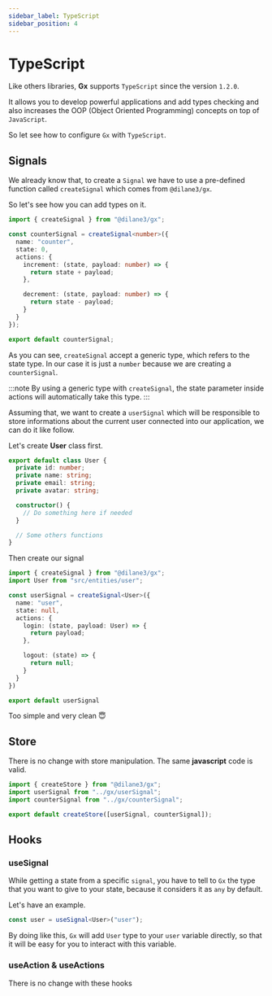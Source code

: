```yaml
---
sidebar_label: TypeScript
sidebar_position: 4
---
```


# TypeScript

Like others libraries, **Gx** supports `TypeScript` since the version `1.2.0`.

It allows you to develop powerful applications and add types checking and also increases the OOP (Object Oriented Programming) concepts on top of `JavaScript`.

So let see how to configure `Gx` with `TypeScript`.

## Signals

We already know that, to create a `Signal` we have to use a pre-defined function called `createSignal` which comes from `@dilane3/gx`.

So let's see how you can add types on it.

```ts title="gx/signals/counter.ts"
import { createSignal } from "@dilane3/gx";

const counterSignal = createSignal<number>({
  name: "counter",
  state: 0,
  actions: {
    increment: (state, payload: number) => {
      return state + payload;
    },

    decrement: (state, payload: number) => {
      return state - payload;
    }
  }
});

export default counterSignal;
```

As you can see, `createSignal` accept a generic type, which refers to the state type. In our case it is just a `number` because we are creating a `counterSignal`.

:::note
By using a generic type with `createSignal`, the state parameter inside actions will automatically take this type.
:::

Assuming that, we want to create a `userSignal` which will be responsible to store informations about the current user connected into our application, we can do it like follow.

Let's create **User** class first.

```ts title="src/entities/user.ts"
export default class User {
  private id: number;
  private name: string;
  private email: string;
  private avatar: string;

  constructor() {
    // Do something here if needed
  }

  // Some others functions
}
```

Then create our signal

```ts title="gx/signals/user.ts"
import { createSignal } from "@dilane3/gx";
import User from "src/entities/user";

const userSignal = createSignal<User>({
  name: "user",
  state: null,
  actions: {
    login: (state, payload: User) => {
      return payload;
    },

    logout: (state) => {
      return null;
    }
  }
})

export default userSignal
```

Too simple and very clean 😇

## Store

There is no change with store manipulation. The same **javascript** code is valid.

```ts title="gx/store/index.ts"
import { createStore } from "@dilane3/gx";
import userSignal from "../gx/userSignal";
import counterSignal from "../gx/counterSignal";

export default createStore([userSignal, counterSignal]);
```

## Hooks

### useSignal

While getting a state from a specific `signal`, you have to tell to `Gx` the type that you want to give to your state, because it considers it as `any` by default.

Let's have an example.

```ts
const user = useSignal<User>("user");
```

By doing like this, `Gx` will add `User` type to your `user` variable directly, so that it will be easy for you to interact with this variable.

### useAction & useActions

There is no change with these hooks
